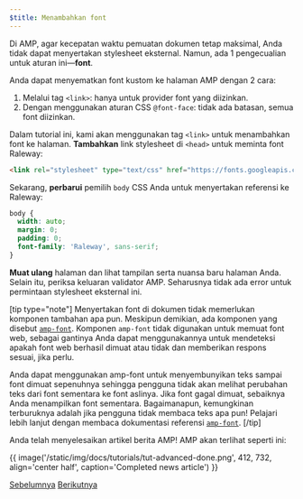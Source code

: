 ```yaml
---
$title: Menambahkan font
---
```


Di AMP, agar kecepatan waktu pemuatan dokumen tetap maksimal, Anda tidak dapat menyertakan stylesheet eksternal. Namun, ada 1 pengecualian untuk aturan ini&mdash;**font**.

Anda dapat menyematkan font kustom ke halaman AMP dengan 2 cara:

1. Melalui tag `<link>`: hanya untuk provider font yang diizinkan.
2. Dengan menggunakan aturan CSS `@font-face`: tidak ada batasan, semua font diizinkan.

Dalam tutorial ini, kami akan menggunakan tag `<link>` untuk menambahkan font ke halaman. **Tambahkan** link stylesheet di `<head>` untuk meminta font Raleway:

```html
<link rel="stylesheet" type="text/css" href="https://fonts.googleapis.com/css?family=Raleway">
```

Sekarang, **perbarui** pemilih `body` CSS Anda untuk menyertakan referensi ke Raleway:

```css
body {
  width: auto;
  margin: 0;
  padding: 0;
  font-family: 'Raleway', sans-serif;
}
```

**Muat ulang** halaman dan lihat tampilan serta nuansa baru halaman Anda. Selain itu, periksa keluaran validator AMP.  Seharusnya tidak ada error untuk permintaan stylesheet eksternal ini.

[tip type="note"]
Menyertakan font di dokumen tidak memerlukan komponen tambahan apa pun. Meskipun demikian, ada komponen yang disebut [`amp-font`](/id/docs/reference/components/amp-font.html). Komponen `amp-font` tidak digunakan untuk memuat font web, sebagai gantinya Anda dapat menggunakannya untuk mendeteksi apakah font web berhasil dimuat atau tidak dan memberikan respons sesuai, jika perlu.

Anda dapat menggunakan amp-font untuk menyembunyikan teks sampai font dimuat sepenuhnya sehingga pengguna tidak akan melihat perubahan teks dari font sementara ke font aslinya. Jika font gagal dimuat, sebaiknya Anda menampilkan font sementara. Bagaimanapun, kemungkinan terburuknya adalah jika pengguna tidak membaca teks apa pun! Pelajari lebih lanjut dengan membaca dokumentasi referensi [`amp-font`](/id/docs/reference/components/amp-font.html).
[/tip]

Anda telah menyelesaikan artikel berita AMP! AMP akan terlihat seperti ini:

{{ image('/static/img/docs/tutorials/tut-advanced-done.png', 412, 732, align='center half', caption='Completed news article') }}


<div class="prev-next-buttons">
  <a class="button prev-button" href="{{g.doc('/content/amp-dev/documentation/guides-and-tutorials/start/add_advanced/navigating.md', locale=doc.locale).url.path}}"><span class="arrow-prev">Sebelumnya</span></a>
  <a class="button next-button" href="{{g.doc('/content/docs/fundamentals/add_advanced/congratulations.md', locale=doc.locale).url.path}}"><span class="arrow-next">Berikutnya</span></a>
</div>
